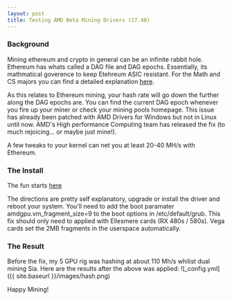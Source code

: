 ```yaml
---
layout: post
title: Testing AMD Beta Mining Drivers (17.40)
---
```


### Background
Mining ethereum and crypto in general can be an infinite rabbit hole. Ethereum has whats called a DAG file and DAG epochs. Essentially, its mathmatical goverence to keep Etehreum ASIC resistant. For the Math and CS majors you can find a detailed explanation [here](https://ethereum.stackexchange.com/questions/1993/what-actually-is-a-dag/8883#8883).

As this relates to Ethereum mining, your hash rate will go down the further along the DAG epochs are. You can find the current DAG epoch whenever you fire up your miner or check your mining pools homepage. This issue has already been patched with AMD Drivers for Windows but not in Linux until now. AMD's High performance Computing team has released the fix (to much rejoicing... or maybe just mine!). 

A few tweaks to your kernel can net you at least 20-40 MH/s with Ethereum.  


### The Install 
The fun starts [here](http://support.amd.com/en-us/kb-articles/Pages/AMDGPU-Pro-Beta-Mining-Driver-for-Linux-Release-Notes.aspx)

The directions are pretty self explanatory, upgrade or install the driver and reboot your system. You'll need to add the boot paramater amdgpu.vm_fragment_size=9 to the boot options in /etc/default/grub. This fix should only need to applied with Ellesmere cards (RX 480s / 580s). Vega cards set the 2MB fragments in the userspace automatically.  



### The Result
Before the fix, my 5 GPU rig was hashing at about 110 Mh/s whilist dual mining Sia. Here are the results after the above was applied:
![_config.yml]({{ site.baseurl }}/images/hash.png)

Happy Mining!




